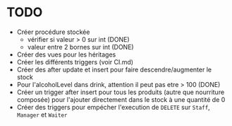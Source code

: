 # TODO
* Créer procédure stockée
    * vérifier si valeur > 0 sur int (DONE)
    * valeur entre 2 bornes sur int (DONE)
* Créer des vues pour les héritages
* Créer les différents triggers (voir CI.md)
* Créer des after update et insert pour faire descendre/augmenter le stock
* Pour l'alcoholLevel dans drink, attention il peut pas etre > 100 (DONE)
* Créer un trigger after insert pour tous les produits (autre que nourriture composée) pour l'ajouter directement dans le stock à une quantité de 0
* Créer des triggers pour empécher l'execution de `DELETE` sur `Staff`, `Manager` et `Waiter`